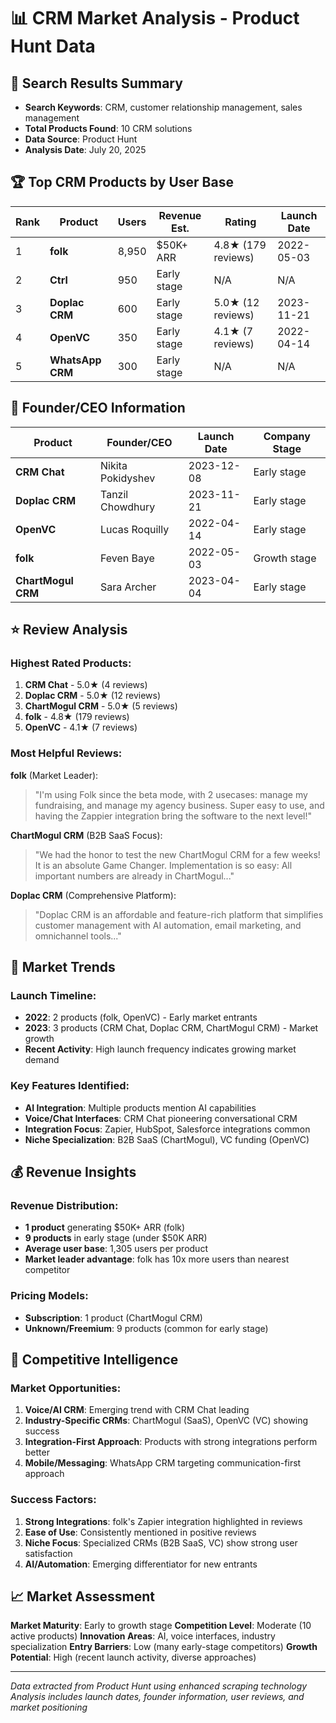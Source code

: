 # 📊 CRM Market Analysis - Product Hunt Data

## 🎯 Search Results Summary
- **Search Keywords**: CRM, customer relationship management, sales management
- **Total Products Found**: 10 CRM solutions
- **Data Source**: Product Hunt
- **Analysis Date**: July 20, 2025

## 🏆 Top CRM Products by User Base

| Rank | Product | Users | Revenue Est. | Rating | Launch Date |
|------|---------|-------|--------------|--------|-------------|
| 1 | **folk** | 8,950 | $50K+ ARR | 4.8★ (179 reviews) | 2022-05-03 |
| 2 | **Ctrl** | 950 | Early stage | N/A | N/A |
| 3 | **Doplac CRM** | 600 | Early stage | 5.0★ (12 reviews) | 2023-11-21 |
| 4 | **OpenVC** | 350 | Early stage | 4.1★ (7 reviews) | 2022-04-14 |
| 5 | **WhatsApp CRM** | 300 | Early stage | N/A | N/A |

## 👥 Founder/CEO Information

| Product | Founder/CEO | Launch Date | Company Stage |
|---------|-------------|-------------|---------------|
| **CRM Chat** | Nikita Pokidyshev | 2023-12-08 | Early stage |
| **Doplac CRM** | Tanzil Chowdhury | 2023-11-21 | Early stage |
| **OpenVC** | Lucas Roquilly | 2022-04-14 | Early stage |
| **folk** | Feven Baye | 2022-05-03 | Growth stage |
| **ChartMogul CRM** | Sara Archer | 2023-04-04 | Early stage |

## ⭐ Review Analysis

### Highest Rated Products:
1. **CRM Chat** - 5.0★ (4 reviews)
2. **Doplac CRM** - 5.0★ (12 reviews)  
3. **ChartMogul CRM** - 5.0★ (5 reviews)
4. **folk** - 4.8★ (179 reviews)
5. **OpenVC** - 4.1★ (7 reviews)

### Most Helpful Reviews:

**folk** (Market Leader):
> "I'm using Folk since the beta mode, with 2 usecases: manage my fundraising, and manage my agency business. Super easy to use, and having the Zappier integration bring the software to the next level!"

**ChartMogul CRM** (B2B SaaS Focus):
> "We had the honor to test the new ChartMogul CRM for a few weeks! It is an absolute Game Changer. Implementation is so easy: All important numbers are already in ChartMogul..."

**Doplac CRM** (Comprehensive Platform):
> "Doplac CRM is an affordable and feature-rich platform that simplifies customer management with AI automation, email marketing, and omnichannel tools..."

## 🚀 Market Trends

### Launch Timeline:
- **2022**: 2 products (folk, OpenVC) - Early market entrants
- **2023**: 3 products (CRM Chat, Doplac CRM, ChartMogul CRM) - Market growth
- **Recent Activity**: High launch frequency indicates growing market demand

### Key Features Identified:
- **AI Integration**: Multiple products mention AI capabilities
- **Voice/Chat Interfaces**: CRM Chat pioneering conversational CRM
- **Integration Focus**: Zapier, HubSpot, Salesforce integrations common
- **Niche Specialization**: B2B SaaS (ChartMogul), VC funding (OpenVC)

## 💰 Revenue Insights

### Revenue Distribution:
- **1 product** generating $50K+ ARR (folk)
- **9 products** in early stage (under $50K ARR)
- **Average user base**: 1,305 users per product
- **Market leader advantage**: folk has 10x more users than nearest competitor

### Pricing Models:
- **Subscription**: 1 product (ChartMogul CRM)
- **Unknown/Freemium**: 9 products (common for early stage)

## 🎯 Competitive Intelligence

### Market Opportunities:
1. **Voice/AI CRM**: Emerging trend with CRM Chat leading
2. **Industry-Specific CRMs**: ChartMogul (SaaS), OpenVC (VC) showing success
3. **Integration-First Approach**: Products with strong integrations perform better
4. **Mobile/Messaging**: WhatsApp CRM targeting communication-first approach

### Success Factors:
1. **Strong Integrations**: folk's Zapier integration highlighted in reviews
2. **Ease of Use**: Consistently mentioned in positive reviews
3. **Niche Focus**: Specialized CRMs (B2B SaaS, VC) show strong user satisfaction
4. **AI/Automation**: Emerging differentiator for new entrants

## 📈 Market Assessment

**Market Maturity**: Early to growth stage
**Competition Level**: Moderate (10 active products)
**Innovation Areas**: AI, voice interfaces, industry specialization
**Entry Barriers**: Low (many early-stage competitors)
**Growth Potential**: High (recent launch activity, diverse approaches)

---
*Data extracted from Product Hunt using enhanced scraping technology*
*Analysis includes launch dates, founder information, user reviews, and market positioning*